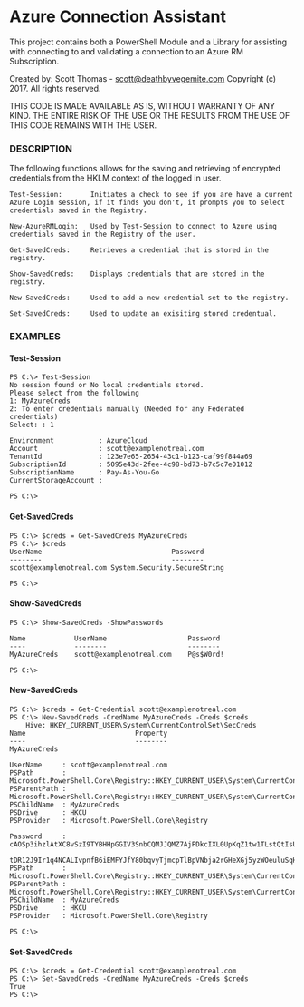 # Azure Connection Assistant
This project contains both a PowerShell Module and a Library for assisting with connecting to and validating a connection to an Azure RM Subscription.

Created by: Scott Thomas - scott@deathbyvegemite.com
Copyright (c) 2017. All rights reserved.	

THIS CODE IS MADE AVAILABLE AS IS, WITHOUT WARRANTY OF ANY KIND. THE ENTIRE RISK
OF THE USE OR THE RESULTS FROM THE USE OF THIS CODE REMAINS WITH THE USER.


### DESCRIPTION
The following functions allows for the saving and retrieving of encrypted credentials from the HKLM context of the logged in user.

	Test-Session:		Initiates a check to see if you are have a current Azure Login session, if it finds you don't, it prompts you to select credentials saved in the Registry.

	New-AzureRMLogin:	Used by Test-Session to connect to Azure using credentials saved in the Registry of the user.

	Get-SavedCreds:		Retrieves a credential that is stored in the registry.

	Show-SavedCreds:	Displays credentials that are stored in the registry.

	New-SavedCreds:		Used to add a new credential set to the registry.

	Set-SavedCreds:		Used to update an exisiting stored credentual.


### EXAMPLES
#### Test-Session
	PS C:\> Test-Session
	No session found or No local credentials stored.
	Please select from the following
	1: MyAzureCreds
	2: To enter credentials manually (Needed for any Federated credentials)
	Select: : 1

	Environment           : AzureCloud
	Account               : scott@examplenotreal.com
	TenantId              : 123e7e65-2654-43c1-b123-caf99f844a69
	SubscriptionId        : 5095e43d-2fee-4c98-bd73-b7c5c7e01012
	SubscriptionName      : Pay-As-You-Go
	CurrentStorageAccount :

	PS C:\>
	
#### Get-SavedCreds
	PS C:\> $creds = Get-SavedCreds MyAzureCreds
	PS C:\> $creds
	UserName                                Password
	--------                                --------
	scott@examplenotreal.com System.Security.SecureString

	PS C:\>
	
#### Show-SavedCreds
	PS C:\> Show-SavedCreds -ShowPasswords

	Name			UserName					Password
	----			--------					--------
	MyAzureCreds	scott@examplenotreal.com	P@s$W0rd!

	PS C:\>
	
#### New-SavedCreds
	PS C:\> $creds = Get-Credential scott@examplenotreal.com
	PS C:\> New-SavedCreds -CredName MyAzureCreds -Creds $creds
		Hive: HKEY_CURRENT_USER\System\CurrentControlSet\SecCreds
	Name                           Property
	----                           --------
	MyAzureCreds

	UserName     : scott@examplenotreal.com
	PSPath       : Microsoft.PowerShell.Core\Registry::HKEY_CURRENT_USER\System\CurrentControlSet\SecCreds\MyAzureCreds
	PSParentPath : Microsoft.PowerShell.Core\Registry::HKEY_CURRENT_USER\System\CurrentControlSet\SecCreds
	PSChildName  : MyAzureCreds
	PSDrive      : HKCU
	PSProvider   : Microsoft.PowerShell.Core\Registry

	Password     : cAOSp3ihzlAtXC8vSzI9TYBHHpGGIV3SnbCQMJJQMZ7AjPDkcIXL0UpKqZ1tw1TLstQtIsUhGhHsfntYYnz1eKEMAh1vuR5vy9oPRkgNA3LibSINV2Ku4AYIKwwSW5sAefEYaxrxAPOsY2OOgX1B0w6KHUShEpy9U2HQxiOSEk
				   tDR12J9Ir1q4NCALIvpnfB6iEMFYJfY80bqvyTjmcpTlBpVNbja2rGHeXGj5yzWOeuluSqH6MX9IT963Ruoy1QPYIJSiWN8KIEDvbLs8vciGaU4v3o2G1gajl0KY5iuQ32p8sbwiIU8RzjfPg9Hmi5f3mt
	PSPath       : Microsoft.PowerShell.Core\Registry::HKEY_CURRENT_USER\System\CurrentControlSet\SecCreds\MyAzureCreds
	PSParentPath : Microsoft.PowerShell.Core\Registry::HKEY_CURRENT_USER\System\CurrentControlSet\SecCreds
	PSChildName  : MyAzureCreds
	PSDrive      : HKCU
	PSProvider   : Microsoft.PowerShell.Core\Registry

	PS C:\>

#### Set-SavedCreds
	PS C:\> $creds = Get-Credential scott@examplenotreal.com
	PS C:\> Set-SavedCreds -CredName MyAzureCreds -Creds $creds
	True
	PS C:\>